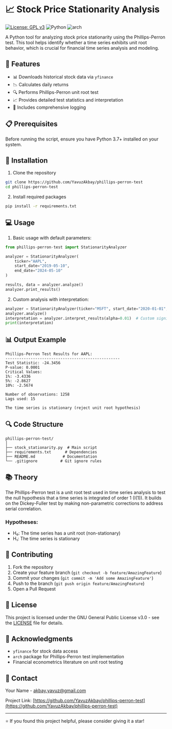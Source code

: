 # 📈 Stock Price Stationarity Analysis

[![License: GPL v3](https://img.shields.io/badge/License-GPLv3-blue.svg)](https://www.gnu.org/licenses/gpl-3.0)
![Python](https://img.shields.io/badge/Python-3.7%2B-blue)
![arch](https://img.shields.io/badge/arch-5.0%2B-orange)

A Python tool for analyzing stock price stationarity using the Phillips-Perron test. This tool helps identify whether a time series exhibits unit root behavior, which is crucial for financial time series analysis and modeling.

## 🚀 Features

- 📊 Downloads historical stock data via `yfinance`
- 📉 Calculates daily returns
- 🔍 Performs Phillips-Perron unit root test
- 📈 Provides detailed test statistics and interpretation
- 📝 Includes comprehensive logging

## 📋 Prerequisites

Before running the script, ensure you have Python 3.7+ installed on your system.

## 🔧 Installation

1. Clone the repository
```bash
git clone https://github.com/YavuzAkbay/phillips-perron-test
cd phillips-perron-test
```

2. Install required packages
```bash
pip install -r requirements.txt
```

## 💻 Usage

1. Basic usage with default parameters:
```python
from phillips-perron-test import StationarityAnalyzer

analyzer = StationarityAnalyzer(
    ticker="AAPL",
    start_date="2019-05-10",
    end_date="2024-05-10"
)

results, data = analyzer.analyze()
analyzer.print_results()
```

2. Custom analysis with interpretation:
```python
analyzer = StationarityAnalyzer(ticker="MSFT", start_date="2020-01-01", end_date="2024-05-10")
analyzer.analyze()
interpretation = analyzer.interpret_results(alpha=0.01)  # Custom significance level
print(interpretation)
```

## 📊 Output Example

```
Phillips-Perron Test Results for AAPL:
--------------------------------------------------
Test Statistic: -24.3456
P-value: 0.0001
Critical Values:
1%: -3.4336
5%: -2.8627
10%: -2.5674

Number of observations: 1258
Lags used: 15

The time series is stationary (reject unit root hypothesis)
```

## 🔍 Code Structure

```
phillips-perron-test/
│
├── stock_stationarity.py  # Main script
├── requirements.txt      # Dependencies
├── README.md            # Documentation
└── .gitignore          # Git ignore rules
```

## 📚 Theory

The Phillips-Perron test is a unit root test used in time series analysis to test the null hypothesis that a time series is integrated of order 1 (I(1)). It builds on the Dickey-Fuller test by making non-parametric corrections to address serial correlation.

### Hypotheses:
- H₀: The time series has a unit root (non-stationary)
- H₁: The time series is stationary

## 🤝 Contributing

1. Fork the repository
2. Create your feature branch (`git checkout -b feature/AmazingFeature`)
3. Commit your changes (`git commit -m 'Add some AmazingFeature'`)
4. Push to the branch (`git push origin feature/AmazingFeature`)
5. Open a Pull Request

## 📝 License

This project is licensed under the GNU General Public License v3.0 - see the [LICENSE](LICENSE) file for details.

## 🙏 Acknowledgments

- `yfinance` for stock data access
- `arch` package for Phillips-Perron test implementation
- Financial econometrics literature on unit root testing

## 📧 Contact

Your Name - [akbay.yavuz@gmail.com](mailto:akbay.yavuz@gmail.com)

Project Link: [https://github.com/YavuzAkbay/phillips-perron-test](https://github.com/YavuzAkbay/phillips-perron-test)

---
⭐️ If you found this project helpful, please consider giving it a star!